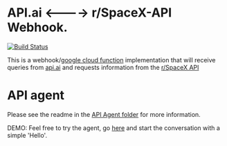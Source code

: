 # API.ai <----> r/SpaceX-API Webhook.
[![Build Status](https://travis-ci.org/HarvsG/r-SpaceX-AI-Bot.svg?branch=master)](https://travis-ci.org/HarvsG/r-SpaceX-AI-Bot)

This is a webhook/[google cloud function](https://cloud.google.com/functions/) implementation that will receive queries from [api.ai](https://api.ai/) and requests information from the [r/SpaceX API](https://github.com/r-spacex/SpaceX-API)

# API agent
Please see the readme in the [API Agent folder](https://github.com/HarvsG/r-SpaceX-AI-Bot/tree/master/API%20Agent) for more information.

DEMO: Feel free to try the agent, go [here](https://bot.api.ai/r-SpaceX-ai) and start the conversation with a simple 'Hello'.